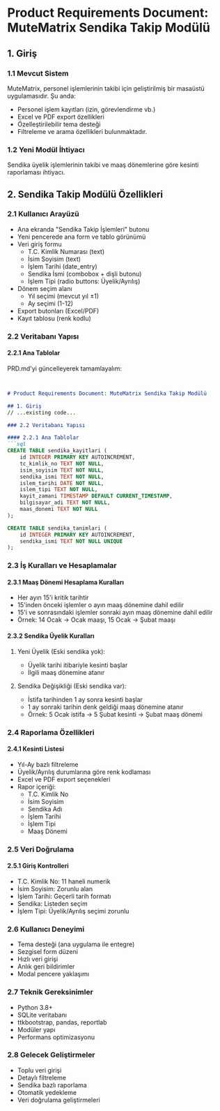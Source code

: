 # Product Requirements Document: MuteMatrix Sendika Takip Modülü

## 1. Giriş

### 1.1 Mevcut Sistem
MuteMatrix, personel işlemlerinin takibi için geliştirilmiş bir masaüstü uygulamasıdır. Şu anda:
- Personel işlem kayıtları (izin, görevlendirme vb.)
- Excel ve PDF export özellikleri
- Özelleştirilebilir tema desteği
- Filtreleme ve arama özellikleri
bulunmaktadır.

### 1.2 Yeni Modül İhtiyacı
Sendika üyelik işlemlerinin takibi ve maaş dönemlerine göre kesinti raporlaması ihtiyacı.

## 2. Sendika Takip Modülü Özellikleri

### 2.1 Kullanıcı Arayüzü
- Ana ekranda "Sendika Takip İşlemleri" butonu
- Yeni pencerede ana form ve tablo görünümü
- Veri giriş formu
  * T.C. Kimlik Numarası (text)
  * İsim Soyisim (text)
  * İşlem Tarihi (date_entry)
  * Sendika İsmi (combobox + dişli butonu)
  * İşlem Tipi (radio buttons: Üyelik/Ayrılış)
- Dönem seçim alanı
  * Yıl seçimi (mevcut yıl ±1)
  * Ay seçimi (1-12)
- Export butonları (Excel/PDF)
- Kayıt tablosu (renk kodlu)

### 2.2 Veritabanı Yapısı

#### 2.2.1 Ana Tablolar

PRD.md'yi güncelleyerek tamamlayalım:

```markdown


# Product Requirements Document: MuteMatrix Sendika Takip Modülü

## 1. Giriş
// ...existing code...

### 2.2 Veritabanı Yapısı

#### 2.2.1 Ana Tablolar
```sql
CREATE TABLE sendika_kayitlari (
    id INTEGER PRIMARY KEY AUTOINCREMENT,
    tc_kimlik_no TEXT NOT NULL,
    isim_soyisim TEXT NOT NULL,
    sendika_ismi TEXT NOT NULL,
    islem_tarihi DATE NOT NULL,
    islem_tipi TEXT NOT NULL,
    kayit_zamani TIMESTAMP DEFAULT CURRENT_TIMESTAMP,
    bilgisayar_adi TEXT NOT NULL,
    maas_donemi TEXT NOT NULL
);

CREATE TABLE sendika_tanimlari (
    id INTEGER PRIMARY KEY AUTOINCREMENT,
    sendika_ismi TEXT NOT NULL UNIQUE
);
```

### 2.3 İş Kuralları ve Hesaplamalar

#### 2.3.1 Maaş Dönemi Hesaplama Kuralları
- Her ayın 15'i kritik tarihtir
- 15'inden önceki işlemler o ayın maaş dönemine dahil edilir
- 15'i ve sonrasındaki işlemler sonraki ayın maaş dönemine dahil edilir
- Örnek: 14 Ocak → Ocak maaşı, 15 Ocak → Şubat maaşı

#### 2.3.2 Sendika Üyelik Kuralları
1. Yeni Üyelik (Eski sendika yok):
   - Üyelik tarihi itibariyle kesinti başlar
   - İlgili maaş dönemine atanır

2. Sendika Değişikliği (Eski sendika var):
   - İstifa tarihinden 1 ay sonra kesinti başlar
   - 1 ay sonraki tarihin denk geldiği maaş dönemine atanır
   - Örnek: 5 Ocak istifa → 5 Şubat kesinti → Şubat maaş dönemi

### 2.4 Raporlama Özellikleri

#### 2.4.1 Kesinti Listesi
- Yıl-Ay bazlı filtreleme
- Üyelik/Ayrılış durumlarına göre renk kodlaması
- Excel ve PDF export seçenekleri
- Rapor içeriği:
  * T.C. Kimlik No
  * İsim Soyisim
  * Sendika Adı
  * İşlem Tarihi
  * İşlem Tipi
  * Maaş Dönemi

### 2.5 Veri Doğrulama

#### 2.5.1 Giriş Kontrolleri
- T.C. Kimlik No: 11 haneli numerik
- İsim Soyisim: Zorunlu alan
- İşlem Tarihi: Geçerli tarih formatı
- Sendika: Listeden seçim
- İşlem Tipi: Üyelik/Ayrılış seçimi zorunlu

### 2.6 Kullanıcı Deneyimi
- Tema desteği (ana uygulama ile entegre)
- Sezgisel form düzeni
- Hızlı veri girişi
- Anlık geri bildirimler
- Modal pencere yaklaşımı

### 2.7 Teknik Gereksinimler
- Python 3.8+
- SQLite veritabanı
- ttkbootstrap, pandas, reportlab
- Modüler yapı
- Performans optimizasyonu

### 2.8 Gelecek Geliştirmeler
- Toplu veri girişi
- Detaylı filtreleme
- Sendika bazlı raporlama
- Otomatik yedekleme
- Veri doğrulama geliştirmeleri
```
